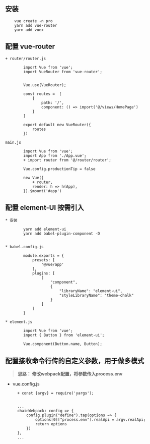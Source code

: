 ## 安装

        vue create -n pro
        yarn add vue-router
        yarn add vuex

## 配置 vue-router

    + router/router.js
    
            import Vue from 'vue';
            import VueRouter from 'vue-router';


            Vue.use(VueRouter);

            const routes =  [
                {
                    path: '/',
                    component: () => import('@/views/HomePage')
                }
            ]

            export default new VueRouter({
                routes
            })

    main.js

            import Vue from 'vue';
            import App from './App.vue';
            + import router from '@/router/router';

            Vue.config.productionTip = false

            new Vue({
                + router,
                render: h => h(App),
            }).$mount('#app')    


## 配置 element-UI 按需引入

    * 安装

            yarn add element-ui
            yarn add babel-plugin-component -D


    * babel.config.js

            module.exports = {
                presets: [
                    '@vue/app'
                ],
                plugins: [
                    [
                        "component",
                        {
                            "libraryName": "element-ui",
                            "styleLibraryName": "theme-chalk"
                        }
                    ]
                ]
            }

    * element.js

            import Vue from 'vue';
            import { Button } from 'element-ui';

            Vue.component(Button.name, Button);


## 配置接收命令行传的自定义参数，用于做多模式

> **思路： 修改webpack配置，将参数传入process.env**

* vue.config.js

        + const {argv} = require('yargs');


        ...
        chainWebpack: config => {
            config.plugin("define").tap(options => {
                options[0]["process.env"].realApi = argv.realApi;
                return options
            })
        },
        ...